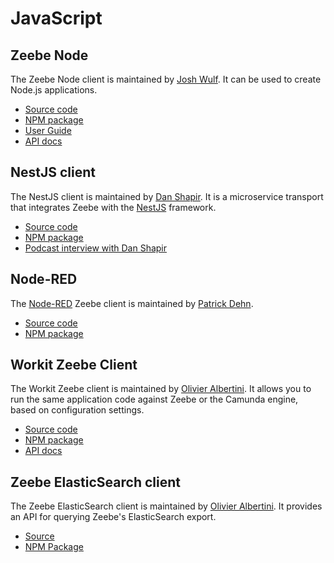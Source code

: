 # JavaScript

## Zeebe Node

The Zeebe Node client is maintained by [Josh Wulf](https://github.com/jwulf). It can be used to create Node.js applications.

* [Source code](https://github.com/creditsenseau/zeebe-client-node-js)
* [NPM package](https://www.npmjs.com/package/zeebe-node)
* [User Guide](http://zeebe.joshwulf.com/)
* [API docs](https://creditsenseau.github.io/zeebe-client-node-js/)

## NestJS client

The NestJS client is maintained by [Dan Shapir](https://github.com/danshapir). It is a microservice transport that integrates Zeebe with the [NestJS](https://nestjs.com/) framework.

* [Source code](https://github.com/pay-k/nestjs-zeebe)
* [NPM package](https://www.npmjs.com/package/@payk/nestjs-zeebe)
* [Podcast interview with Dan Shapir](https://zeebe.buzzsprout.com/454051/1989112-zeebe-and-nestjs)

## Node-RED

The [Node-RED](https://nodered.org/) Zeebe client is maintained by [Patrick Dehn](https://github.com/pedesen).

* [Source code](https://github.com/pedesen/node-red-contrib-zeebe)
* [NPM package](https://www.npmjs.com/package/node-red-contrib-zeebe)


## Workit Zeebe Client

The Workit Zeebe client is maintained by [Olivier Albertini](https://github.com/OlivierAlbertini). It allows you to run the same application code against Zeebe or the Camunda engine, based on configuration settings.

* [Source code](https://github.com/VilledeMontreal/workit)
* [NPM package](https://www.npmjs.com/package/workit-zeebe-client)
* [API docs](https://villedemontreal.github.io/workit/)

## Zeebe ElasticSearch client

The Zeebe ElasticSearch client is maintained by [Olivier Albertini](https://github.com/OlivierAlbertini). It provides an API for querying Zeebe's ElasticSearch export.

* [Source](https://github.com/VilledeMontreal/workit/tree/master/packages/zeebe-elasticsearch-client)
* [NPM Package](https://www.npmjs.com/package/zeebe-elasticsearch-client)
